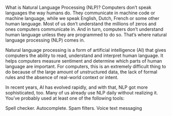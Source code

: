 What is Natural Language Processing (NLP)?
Computers don’t speak languages the way humans do. They communicate in machine code or machine language, while we speak English, Dutch, French or some other human language. Most of us don’t understand the millions of zeros and ones computers communicate in. And in turn, computers don’t understand human language unless they are programmed to do so. That’s where natural language processing (NLP) comes in.

Natural language processing is a form of artificial intelligence (AI) that gives computers the ability to read, understand and interpret human language. It helps computers measure sentiment and determine which parts of human language are important. For computers, this is an extremely difficult thing to do because of the large amount of unstructured data, the lack of formal rules and the absence of real-world context or intent.

In recent years, AI has evolved rapidly, and with that, NLP got more sophisticated, too. Many of us already use NLP daily without realizing it. You’ve probably used at least one of the following tools:

Spell checker.
Autocomplete.
Spam filters.
Voice text messaging
